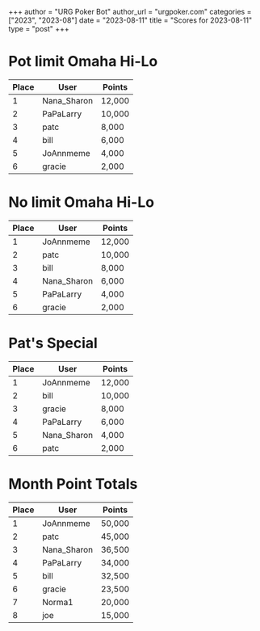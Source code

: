 +++
author = "URG Poker Bot"
author_url = "urgpoker.com"
categories = ["2023", "2023-08"]
date = "2023-08-11"
title = "Scores for 2023-08-11"
type = "post"
+++
# Pot limit Omaha Hi-Lo

| Place | User | Points |
|-------|------|--------|
| 1 | Nana_Sharon | 12,000 |
| 2 | PaPaLarry | 10,000 |
| 3 | patc | 8,000 |
| 4 | bill | 6,000 |
| 5 | JoAnnmeme | 4,000 |
| 6 | gracie | 2,000 |

# No limit Omaha Hi-Lo

| Place | User | Points |
|-------|------|--------|
| 1 | JoAnnmeme | 12,000 |
| 2 | patc | 10,000 |
| 3 | bill | 8,000 |
| 4 | Nana_Sharon | 6,000 |
| 5 | PaPaLarry | 4,000 |
| 6 | gracie | 2,000 |

# Pat's Special

| Place | User | Points |
|-------|------|--------|
| 1 | JoAnnmeme | 12,000 |
| 2 | bill | 10,000 |
| 3 | gracie | 8,000 |
| 4 | PaPaLarry | 6,000 |
| 5 | Nana_Sharon | 4,000 |
| 6 | patc | 2,000 |

# Month Point Totals

| Place | User | Points |
|-------|------|--------|
| 1 | JoAnnmeme | 50,000 |
| 2 | patc | 45,000 |
| 3 | Nana_Sharon | 36,500 |
| 4 | PaPaLarry | 34,000 |
| 5 | bill | 32,500 |
| 6 | gracie | 23,500 |
| 7 | Norma1 | 20,000 |
| 8 | joe | 15,000 |
